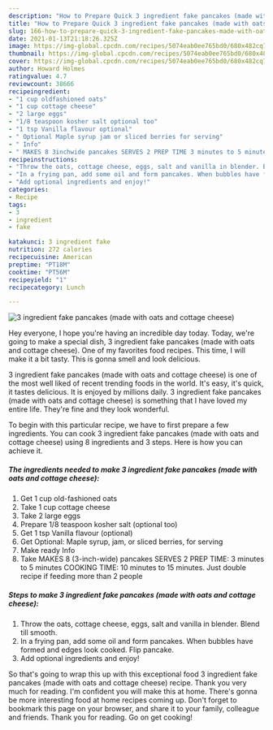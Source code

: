 ```yaml
---
description: "How to Prepare Quick 3 ingredient fake pancakes (made with oats and cottage cheese)"
title: "How to Prepare Quick 3 ingredient fake pancakes (made with oats and cottage cheese)"
slug: 166-how-to-prepare-quick-3-ingredient-fake-pancakes-made-with-oats-and-cottage-cheese
date: 2021-01-13T21:18:26.325Z
image: https://img-global.cpcdn.com/recipes/5074eab0ee765bd0/680x482cq70/3-ingredient-fake-pancakes-made-with-oats-and-cottage-cheese-recipe-main-photo.jpg
thumbnail: https://img-global.cpcdn.com/recipes/5074eab0ee765bd0/680x482cq70/3-ingredient-fake-pancakes-made-with-oats-and-cottage-cheese-recipe-main-photo.jpg
cover: https://img-global.cpcdn.com/recipes/5074eab0ee765bd0/680x482cq70/3-ingredient-fake-pancakes-made-with-oats-and-cottage-cheese-recipe-main-photo.jpg
author: Howard Holmes
ratingvalue: 4.7
reviewcount: 38666
recipeingredient:
- "1 cup oldfashioned oats"
- "1 cup cottage cheese"
- "2 large eggs"
- "1/8 teaspoon kosher salt optional too"
- "1 tsp Vanilla flavour optional"
- " Optional Maple syrup jam or sliced berries for serving"
- " Info"
- " MAKES 8 3inchwide pancakes SERVES 2 PREP TIME 3 minutes to 5 minutes COOKING TIME 10 minutes to 15 minutes Just double recipe if feeding more than 2 people"
recipeinstructions:
- "Throw the oats, cottage cheese, eggs, salt and vanilla in blender. Blend till smooth."
- "In a frying pan, add some oil and form pancakes. When bubbles have formed and edges look cooked. Flip pancake."
- "Add optional ingredients and enjoy!"
categories:
- Recipe
tags:
- 3
- ingredient
- fake

katakunci: 3 ingredient fake 
nutrition: 272 calories
recipecuisine: American
preptime: "PT18M"
cooktime: "PT56M"
recipeyield: "1"
recipecategory: Lunch

---
```



![3 ingredient fake pancakes (made with oats and cottage cheese)](https://img-global.cpcdn.com/recipes/5074eab0ee765bd0/680x482cq70/3-ingredient-fake-pancakes-made-with-oats-and-cottage-cheese-recipe-main-photo.jpg)

Hey everyone, I hope you're having an incredible day today. Today, we're going to make a special dish, 3 ingredient fake pancakes (made with oats and cottage cheese). One of my favorites food recipes. This time, I will make it a bit tasty. This is gonna smell and look delicious.

3 ingredient fake pancakes (made with oats and cottage cheese) is one of the most well liked of recent trending foods in the world. It's easy, it's quick, it tastes delicious. It is enjoyed by millions daily. 3 ingredient fake pancakes (made with oats and cottage cheese) is something that I have loved my entire life. They're fine and they look wonderful.




To begin with this particular recipe, we have to first prepare a few ingredients. You can cook 3 ingredient fake pancakes (made with oats and cottage cheese) using 8 ingredients and 3 steps. Here is how you can achieve it.

<!--inarticleads1-->

##### The ingredients needed to make 3 ingredient fake pancakes (made with oats and cottage cheese):

1. Get 1 cup old-fashioned oats
1. Take 1 cup cottage cheese
1. Take 2 large eggs
1. Prepare 1/8 teaspoon kosher salt (optional too)
1. Get 1 tsp Vanilla flavour (optional)
1. Get  Optional: Maple syrup, jam, or sliced berries, for serving
1. Make ready  Info
1. Take  MAKES 8 (3-inch-wide) pancakes SERVES 2 PREP TIME: 3 minutes to 5 minutes COOKING TIME: 10 minutes to 15 minutes. Just double recipe if feeding more than 2 people




<!--inarticleads2-->

##### Steps to make 3 ingredient fake pancakes (made with oats and cottage cheese):

1. Throw the oats, cottage cheese, eggs, salt and vanilla in blender. Blend till smooth.
1. In a frying pan, add some oil and form pancakes. When bubbles have formed and edges look cooked. Flip pancake.
1. Add optional ingredients and enjoy!




So that's going to wrap this up with this exceptional food 3 ingredient fake pancakes (made with oats and cottage cheese) recipe. Thank you very much for reading. I'm confident you will make this at home. There's gonna be more interesting food at home recipes coming up. Don't forget to bookmark this page on your browser, and share it to your family, colleague and friends. Thank you for reading. Go on get cooking!
